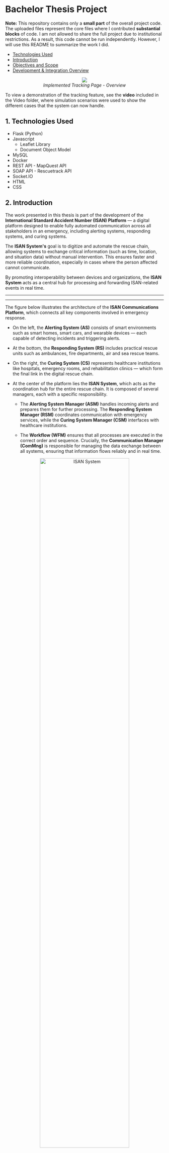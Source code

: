 # Bachelor Thesis Project

**Note:** This repository contains only a **small part** of the overall project code. The uploaded files represent the core files where I contributed **substantial blocks** of code. I am not allowed to share the full project due to institutional restrictions. As a result, this code cannot be run independently. However, I will use this README to summarize the work I did.

- [Technologies Used](#1-technologies-used)
- [Introduction](#2-introduction)
- [Objectives and Scope](#3-objectives-and-scope)
- [Development & Integration Overview](#4-development--integration-overview)

<p align="center">
  <img src="README_Images/Tracking_Page.PNG"><br>
  <em>Implemented Tracking Page - Overview</em>
</p>

To view a demonstration of the tracking feature, see the **video** included in the Video folder, where simulation scenarios were used to show the different cases that the system can now handle.

## 1. Technologies Used

- Flask (Python)
- Javascript
    - Leaflet Library
    - Document Object Model
- MySQL
- Docker
- REST API - MapQuest API
- SOAP API - Rescuetrack API
- Socket.IO
- HTML
- CSS

## 2. Introduction

The work presented in this thesis is part of the development of the **International Standard Accident Number (ISAN) Platform** — a digital platform designed to enable fully automated communication across all stakeholders in an emergency, including alerting systems, responding systems, and curing systems.

The **ISAN System's** goal is to digitize and automate the rescue chain, allowing systems to exchange critical information (such as time, location, and situation data) without manual intervention. This ensures faster and more reliable coordination, especially in cases where the person affected cannot communicate.

By promoting interoperability between devices and organizations, the **ISAN System** acts as a central hub for processing and forwarding ISAN-related events in real time.

<hr>
<hr>

The figure below illustrates the architecture of the **ISAN Communications Platform**, which connects all key components involved in emergency response.

- On the left, the **Alerting System (AS)** consists of smart environments such as smart homes, smart cars, and wearable devices — each capable of detecting incidents and triggering alerts.

- At the bottom, the **Responding System (RS)** includes practical rescue units such as ambulances, fire departments, air and sea rescue teams.

- On the right, the **Curing System (CS)** represents healthcare institutions like hospitals, emergency rooms, and rehabilitation clinics — which form the final link in the digital rescue chain.

- At the center of the platform lies the **ISAN System**, which acts as the coordination hub for the entire rescue chain. It is composed of several managers, each with a specific responsibility.

  - The **Alerting System Manager (ASM)** handles incoming alerts and prepares them for further processing. The **Responding System Manager (RSM)** coordinates communication with emergency services, while the **Curing System Manager (CSM)** interfaces with healthcare institutions. 
  
  - The **Workflow  (WFM)** ensures that all processes are executed in the correct order and sequence. Crucially, the **Communication Manager (ComMng)** is responsible for managing the data exchange between all systems, ensuring that information flows reliably and in real time.

<p align="center">
  <img src="README_Images/ISAN_Communications-Platform.PNG" alt="ISAN System" style="width:75%;"><br>
  <em>Figure: ISAN Communications Platform overview</em>
</p>

## 3. Objectives and Scope

The primary objective of this thesis was to integrate the Rescuetrack API and MapQuest API into the ISAN System to enable real-time tracking of ambulances during emergency scenarios. This integration allows the system to retrieve and process live geolocation data from the responding units and display this information in the connected Curing Systems, such as hospitals or emergency rooms, to ensure better preparedness and coordination.

For more details, read **1.3 Task Description** in the Bachelor thesis pdf.

## 4. Development & Integration Overview

For simplicity, we will summarize the process of this integration in three parts. For the full overview of the methodology, read **Sections 3.2, 3.3, and 3.4 (pages 18–42)** in the Bachelor thesis PDF.

### 4.1 The preparation of location data by the Responding Systems before it is transmitted to the Curing Systems.

When a Responding System is assigned an ISAN (an alarm generated by the Alerting System that includes data such as time and location), it begins continuously querying its current coordinates from the Rescuetrack API.

The retrieved location data is then formatted and prepared for transmission in the correct structure:

- Initially, when the ambulance is en route to the incident location, the transmitted data includes the ambulance ID, its current coordinates (latitude and longitude), the incident location coordinates, and a marker labeled incident_location.
This marker indicates that the ambulance is still on the way to the scene.

- Once the patient is loaded into the ambulance, and this is confirmed by a button press, the system begins transmitting the hospital coordinates instead of the incident location.

- After arriving at the hospital, and upon confirmation (again via button), the data includes the marker at_hospital to signal that the transport is complete.

<p align="center">
  <img src="README_Images/Methodology_1.PNG" alt="Methodology-1" style="width:80%;"><br>
</p>

For the simulation, the MapQuest API is used to generate a route from a random or predefined starting point in Braunschweig city center to the simulated ISAN location.

The resulting coordinates are saved in a CSV file, which is later used to simulate the behavior of receiving real-time location data from the Rescuetrack API.

Similarly, once the generated ISAN is assigned a hospital, a second route — from the ISAN location to the hospital — is generated and appended to the same CSV file.

<p align="center">
  <img src="README_Images/Methodology_2.PNG" alt="Methodology-2" style="width:80%;"><br>
</p>

### 4.2 The transmission of location data from the Responding Systems to the Curing Systems.

1. When the tracking page is opened in the Curing System, the Workflow Manager is notified that the system is now waiting to receive location data from the Responding Systems.

2. The Workflow Manager verifies the Curing System via the Curing System Manager. Once verified, the request is forwarded to the Communication Manager.

3. If this is the first Curing System to request tracking data, The Communication Manager launches two separate threads:
    - The first queries the Responding System Manager for the IP addresses of all currently active Responding Systems.
    - The second uses those IPs to retrieve live location data, which it forwards to all Curing Systems that currently have the tracking page open.

   This process is repeated every 5 seconds, as long as at least one Curing System remains on the tracking page.

If a Curing System exits the tracking page, the Communication Manager is notified (just like in step 1) and stops sending data to that system.

<p align="center">
  <img src="README_Images/Methodology_3.PNG" alt="Methodology-3" style="width:80%;"><br>
</p>

For simulation scenarios, the process works similarly, with one key difference in step 3:

Before fetching the coordinates from the Responding Systems, the Communication Manager sends a POST request instructing them to start reading location data from a CSV file in a separate thread. This thread simulates real-time tracking by reading one line from the file every second

This simulated tracking thread automatically stops either when the user on the Curing System exits the tracking page or when the patient has been successfully transported to the hospital.

### 4.3 The processing of location data from the Responding Systems by the Curing Systems.

As the Curing System backend receives ambulance-to-incident location data from a Responding System, it emits this data to the Curing System frontend via Socket.IO.

Upon receiving the first data point, an ambulance marker and an incident marker are created at the corresponding coordinates. Additionally, the MapQuest API is used to retrieve the fastest route from the ambulance's current location to the incident site, and a route polyline is drawn on the map.

For each subsequent update, the ambulance marker is moved to its new position, and the route polyline is adjusted to start from the coordinate closest to the updated ambulance location.

<p align="center">
  <img src="README_Images/Methodology_4.PNG" alt="Methodology-4" style="width:80%;"><br>
</p>

The processing of ambulance-to-hospital location data works similarly, with one key difference:
Upon receiving the first update, the incident marker is replaced by an X marker, indicating that the patient has been loaded into the ambulance.

<p align="center">
  <img src="README_Images/Methodology_5.PNG" alt="Methodology-5" style="width:80%;"><br>
</p>

When the marker at_hospital is received in the location data of an ambulance, all related elements are removed from the map — including the ambulance marker, X marker, hospital marker, and the drawn route polyline.

<p align="center">
  <img src="README_Images/Methodology_6.PNG" alt="Methodology-6" style="width:80%;"><br>
</p>
